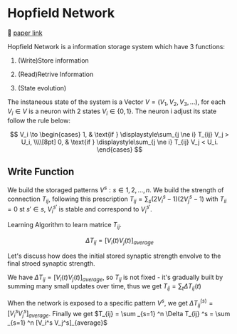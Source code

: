 # Hopfield Network

📕 [paper link](https://pmc.ncbi.nlm.nih.gov/articles/PMC346238/)

Hopfield Network is a information storage system which have 3 functions:
1. (Write)Store information

2. (Read)Retrive Information

3. (State evolution)


The instaneous state of the system is a Vector $V = (V_1, V_2, V_3, ...)$, for each $V_i \in V$ is a neuron with 2 states $V_i \in \{0, 1\}$. The neuron i adjust its state follow the rule below: 

$$
V_i \to 
\begin{cases}
1, & \text{if } \displaystyle\sum_{j \ne i} T_{ij} V_j > U_i, \\\\[8pt]
0, & \text{if } \displaystyle\sum_{j \ne i} T_{ij} V_j < U_i.
\end{cases}
$$
## Write Function
We build the storaged patterns $V^s: s \in {1,2,...,n}$. We build the strength of connection $T_{ij}$, following this prescription $T_{ij} = \sum _s (2 V_i ^s -1)(2 V_j ^s  - 1)$ with $T_{ii} = 0$ st $s' \in s$, $V_i ^{s'}$ is stable and correspond to $V_i ^{s'}$.

Learning Algorithm to learn matrice $T_{ij}$. 

$$
\Delta T_{ij} = [V_i(t) V_j(t)]_{average}
$$

Let's discuss how does the initial stored synaptic strength envolve to the final stroed synaptic strength.

We have $\Delta T_{ij} = [V_i(t) V_j(t)]_{average}$, so $T_{ij}$ is not fixed - it's gradually built by summing many small updates over time, thus we get $T_{ij} = \sum _t \Delta T_{ij} (t)$


When the network is exposed to a specific pattern $V^s$, we get $\Delta T_{ij}^{(s)} = [V^s_iV^s_j]_{average}$. Finally we get $T_{ij} = \sum _{s=1} ^n \Delta T_{ij} ^s = \sum _{s=1} ^n [V_i^s V_j^s]_{average}$

